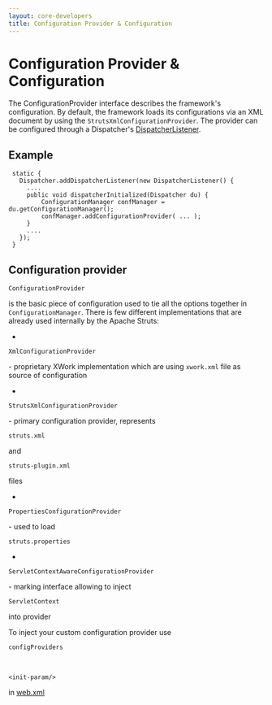```yaml
---
layout: core-developers
title: Configuration Provider & Configuration
---
```


# Configuration Provider & Configuration

The ConfigurationProvider interface describes the framework's configuration\. By default, the framework loads its configurations via an XML document by using the `StrutsXmlConfigurationProvider`\. The provider can be configured through a Dispatcher's [DispatcherListener](dispatcher-listener.html)\.

## Example



~~~~~~~
 static {
   Dispatcher.addDispatcherListener(new DispatcherListener() {
     ....
     public void dispatcherInitialized(Dispatcher du) {
         ConfigurationManager confManager = du.getConfigurationManager();
         confManager.addConfigurationProvider( ... );
     }
     ....
   });
 }

~~~~~~~

## Configuration provider



~~~~~~~
ConfigurationProvider
~~~~~~~
 is the basic piece of configuration used to tie all the options together in `ConfigurationManager`\. There is few different implementations that are already used internally by the Apache Struts:

+ 

~~~~~~~
XmlConfigurationProvider
~~~~~~~
 \- proprietary XWork implementation which are using `xwork.xml` file as source of configuration 

+ 

~~~~~~~
StrutsXmlConfigurationProvider
~~~~~~~
 \- primary configuration provider, represents 

~~~~~~~
struts.xml
~~~~~~~
 and 

~~~~~~~
struts-plugin.xml
~~~~~~~
 files

+ 

~~~~~~~
PropertiesConfigurationProvider
~~~~~~~
 \- used to load 

~~~~~~~
struts.properties
~~~~~~~

+ 

~~~~~~~
ServletContextAwareConfigurationProvider
~~~~~~~
 \- marking interface allowing to inject 

~~~~~~~
ServletContext
~~~~~~~
 into provider

To inject your custom configuration provider use 

~~~~~~~
configProviders
~~~~~~~
 

~~~~~~~
<init-param/>
~~~~~~~
 in [web.xml](web-xml.html)
